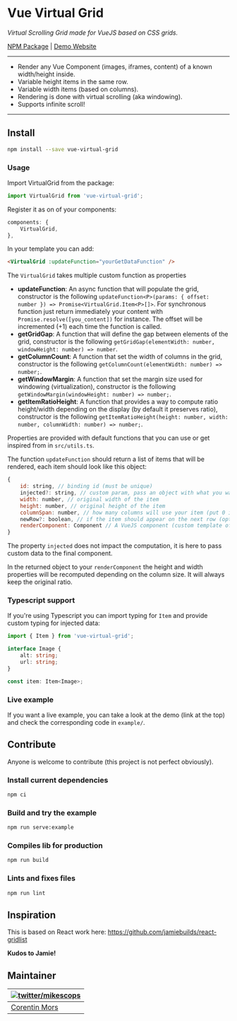 # Vue Virtual Grid

_Virtual Scrolling Grid made for VueJS based on CSS grids._

[NPM Package](https://www.npmjs.com/package/vue-virtual-grid) | [Demo Website](https://vue-virtual-grid.netlify.app/)

---

-   Render any Vue Component (images, iframes, content) of a known width/height inside.
-   Variable height items in the same row.
-   Variable width items (based on columns).
-   Rendering is done with virtual scrolling (aka windowing).
-   Supports infinite scroll!

---

## Install

```bash
npm install --save vue-virtual-grid
```

### Usage

Import VirtualGrid from the package:

```ts
import VirtualGrid from 'vue-virtual-grid';
```

Register it as on of your components:

```js
components: {
    VirtualGrid,
},
```

In your template you can add:

```html
<VirtualGrid :updateFunction="yourGetDataFunction" />
```

The `VirtualGrid` takes multiple custom function as properties

-   **updateFunction**:
    An async function that will populate the grid, constructor is the following `updateFunction<P>(params: { offset: number }) => Promise<VirtualGrid.Item<P>[]>`. For synchronous function just return immediately your content with `Promise.resolve([you_content])` for instance.
    The offset will be incremented (+1) each time the function is called.
-   **getGridGap**:
    A function that will define the gap between elements of the grid, constructor is the following `getGridGap(elementWidth: number, windowHeight: number) => number`.
-   **getColumnCount**:
    A function that set the width of columns in the grid, constructor is the following `getColumnCount(elementWidth: number) => number;`.
-   **getWindowMargin**:
    A function that set the margin size used for windowing (virtualization), constructor is the following `getWindowMargin(windowHeight: number) => number;`.
-   **getItemRatioHeight**:
    A function that provides a way to compute ratio height/width depending on the display (by default it preserves ratio), constructor is the following `getItemRatioHeight(height: number, width: number, columnWidth: number) => number;`.

Properties are provided with default functions that you can use or get inspired from in `src/utils.ts`.

The function `updateFunction` should return a list of items that will be rendered, each item should look like this object:

```js
{
    id: string, // binding id (must be unique)
    injected?: string, // custom param, pass an object with what you want inside (optional)
    width: number, // original width of the item
    height: number, // original height of the item
    columnSpan: number, // how many columns will use your item (put 0 if you want the full width)
    newRow?: boolean, // if the item should appear on the next row (optional)
    renderComponent: Component // A VueJS component (custom template of your choice) to render the item (passed as prop `item`)
}
```

The property `injected` does not impact the computation, it is here to pass custom data to the final component.

In the returned object to your `renderComponent` the height and width properties will be recomputed depending on the column size. It will always keep the original ratio.

### Typescript support

If you're using Typescript you can import typing for `Item` and provide custom typing for injected data:

```ts
import { Item } from 'vue-virtual-grid';

interface Image {
    alt: string;
    url: string;
}

const item: Item<Image>;
```

### Live example

If you want a live example, you can take a look at the demo (link at the top) and check the corresponding code in `example/`.

## Contribute

Anyone is welcome to contribute (this project is not perfect obviously).

### Install current dependencies

```bash
npm ci
```

### Build and try the example

```bash
npm run serve:example
```

### Compiles lib for production

```bash
npm run build
```

### Lints and fixes files

```bash
npm run lint
```

## Inspiration

This is based on React work here: https://github.com/jamiebuilds/react-gridlist

**Kudos to Jamie!**

## Maintainer

| [![twitter/mikescops](https://avatars0.githubusercontent.com/u/4266283?s=100&v=4)](https://pixelswap.fr 'Personal Website') |
| --------------------------------------------------------------------------------------------------------------------------- |
| [Corentin Mors](https://pixelswap.fr/)                                                                                      |
